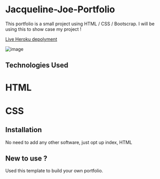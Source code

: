 # Jacqueline-Joe-Portfolio

This portfolio is a small project using HTML / CSS / Bootscrap. I will be using this to show case my project ! 

[Live Heroku depolyment](https://portfolio-jacquelinejoe.herokuapp.com/)

![image](https://user-images.githubusercontent.com/107904572/179337034-eaf7e80c-e83b-4b0c-8ebd-480b9e6b82c1.png)

## Technologies Used

# HTML
# CSS

## Installation

No need to add any other software, just opt up index, HTML

## New to use ? 

Used this template to build your own portfolio.
